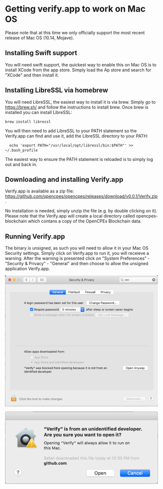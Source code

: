 # Getting verify.app to work on Mac OS

Please note that at this time we only officially support the most recent release of Mac OS (10.14, Mojave). 

## Installing Swift support

You will need swift support, the quickest way to enable this on Mac OS is to install XCode from the app store. Simply load the Ap store and search for "XCode" and then install it.

## Installing LibreSSL via homebrew

You will need LibreSSL, the easiest way to install it is via brew. Simply go to https://brew.sh/ and follow the instructions to install brew. Once brew is installed you can install LibreSSL:

```
brew install libressl
```

You will then need to add LibreSSL to your PATH statement so the Verify.app can find and use it, add the LibreSSL directory to your PATH: 

```
  echo 'export PATH="/usr/local/opt/libressl/bin:$PATH"' >> ~/.bash_profile
```

The easiest way to ensure the PATH statement is reloaded is to simply log out and back in.

## Downloading and installing Verify.app

Verify.app is available as a zip file: https://github.com/opencpes/opencpes/releases/download/v0.0.1/Verify.zip.

No installation is needed, simply unzip the file (e.g. by double clicking on it). Please note that the Verify.app will create a local directory called opencpes-blockchain which contans a copy of the OpenCPEs Blockchain data. 
## Running Verify.app

The binary is unsigned, as such you will need to allow it in your Mac OS Security settings. Simply click on Verify.app to run it, you will receieve a warning. After the warning is presented click on "System Preferences" - "Security & Privacy" - "General" and then choose to allow the unsigned application Verify.app.

![Mac OS System Preferences](/images/system-preferences.png)

![Mac OS select application](/images/verify-allow.png)

